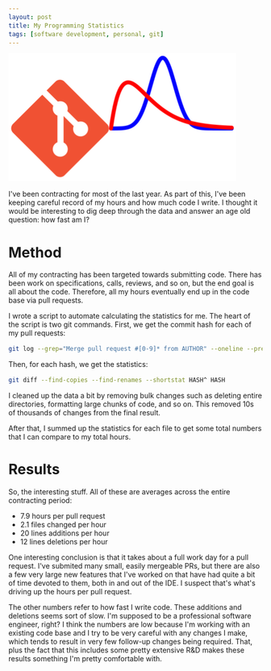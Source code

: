 ```yaml
---
layout: post
title: My Programming Statistics
tags: [software development, personal, git]
---
```


![header image](/public/images/2020/03/30/programming-statistics-header-image.png)

I've been contracting for most of the last year. As part of this, I've been keeping careful record of my hours and how much code I write. I thought it would be interesting to dig deep through the data and answer an age old question: how fast am I?

<!--endexcerpt-->

# Method

All of my contracting has been targeted towards submitting code. There has been work on specifications, calls, reviews, and so on, but the end goal is all about the code. Therefore, all my hours eventually end up in the code base via pull requests.

I wrote a script to automate calculating the statistics for me. The heart of the script is two git commands. First, we get the commit hash for each of my pull requests:

```bash
git log --grep="Merge pull request #[0-9]* from AUTHOR" --oneline --pretty="%H,%cd,%ct" --since="DATE"
```

Then, for each hash, we get the statistics:

```bash
git diff --find-copies --find-renames --shortstat HASH^ HASH
```

I cleaned up the data a bit by removing bulk changes such as deleting entire directories, formatting large chunks of code, and so on. This removed 10s of thousands of changes from the final result.

After that, I summed up the statistics for each file to get some total numbers that I can compare to my total hours.

# Results

So, the interesting stuff. All of these are averages across the entire contracting period:

* 7.9 hours per pull request
* 2.1 files changed per hour
* 20 lines additions per hour
* 12 lines deletions per hour

One interesting conclusion is that it takes about a full work day for a pull request. I've submited many small, easily mergeable PRs, but there are also a few very large new features that I've worked on that have had quite a bit of time devoted to them, both in and out of the IDE. I suspect that's what's driving up the hours per pull request.

The other numbers refer to how fast I write code. These additions and deletions seems sort of slow. I'm supposed to be a professional software engineer, right? I think the numbers are low because I'm working with an existing code base and I try to be very careful with any changes I make, which tends to result in very few follow-up changes being required. That, plus the fact that this includes some pretty extensive R&D makes these results something I'm pretty comfortable with.
